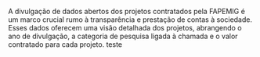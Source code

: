 A divulgação de dados abertos dos projetos contratados pela FAPEMIG é um marco crucial rumo à transparência e prestação de contas à sociedade. Esses dados oferecem uma visão detalhada dos projetos, abrangendo o ano de divulgação, a categoria de pesquisa ligada à chamada e o valor contratado para cada projeto. teste
